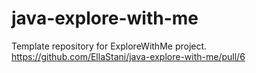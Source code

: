 # java-explore-with-me
Template repository for ExploreWithMe project.
https://github.com/EllaStani/java-explore-with-me/pull/6
